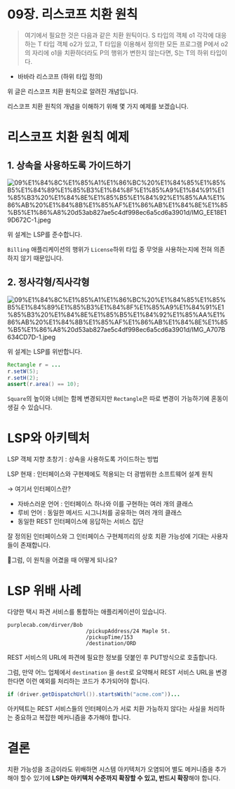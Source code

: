 # 09장. 리스코프 치환 원칙

> 여기에서 필요한 것은 다음과 같은 치환 원틱이다. S 타입의 객체 o1 각각에 대응하는 T 타입 객체 o2가 있고, T 타입을 이용해서 정의한 모든 프로그램 P에서 o2의 자리에 o1을 치환하더라도 P의 행위가 변한지 않는다면, S는 T의 하위 타입이다.
- 바바라 리스코프 (하위 타입 정의)

위 글은 리스코프 치환 원칙으로 알려진 개념입니다.

리스코프 치환 원칙의 개념을 이해하기 위해 몇 가지 예제를 보겠습니다.

# 리스코프 치환 원칙 예제

## 1. 상속을 사용하도록 가이드하기

![09%E1%84%8C%E1%85%A1%E1%86%BC%20%E1%84%85%E1%85%B5%E1%84%89%E1%85%B3%E1%84%8F%E1%85%A9%E1%84%91%E1%85%B3%20%E1%84%8E%E1%85%B5%E1%84%92%E1%85%AA%E1%86%AB%20%E1%84%8B%E1%85%AF%E1%86%AB%E1%84%8E%E1%85%B5%E1%86%A8%20d53ab827ae5c4df998ec6a5cd6a3901d/IMG_EE18E19D672C-1.jpeg](09%E1%84%8C%E1%85%A1%E1%86%BC%20%E1%84%85%E1%85%B5%E1%84%89%E1%85%B3%E1%84%8F%E1%85%A9%E1%84%91%E1%85%B3%20%E1%84%8E%E1%85%B5%E1%84%92%E1%85%AA%E1%86%AB%20%E1%84%8B%E1%85%AF%E1%86%AB%E1%84%8E%E1%85%B5%E1%86%A8%20d53ab827ae5c4df998ec6a5cd6a3901d/IMG_EE18E19D672C-1.jpeg)

위 설계는 LSP를 준수합니다.

`Billing` 애플리케이션의 행위가 `License`하위 타입 중 무엇을 사용하는지에 전혀 의존하지 않기 때문입니다.

## 2. 정사각형/직사각형

![09%E1%84%8C%E1%85%A1%E1%86%BC%20%E1%84%85%E1%85%B5%E1%84%89%E1%85%B3%E1%84%8F%E1%85%A9%E1%84%91%E1%85%B3%20%E1%84%8E%E1%85%B5%E1%84%92%E1%85%AA%E1%86%AB%20%E1%84%8B%E1%85%AF%E1%86%AB%E1%84%8E%E1%85%B5%E1%86%A8%20d53ab827ae5c4df998ec6a5cd6a3901d/IMG_A707B634CD7D-1.jpeg](09%E1%84%8C%E1%85%A1%E1%86%BC%20%E1%84%85%E1%85%B5%E1%84%89%E1%85%B3%E1%84%8F%E1%85%A9%E1%84%91%E1%85%B3%20%E1%84%8E%E1%85%B5%E1%84%92%E1%85%AA%E1%86%AB%20%E1%84%8B%E1%85%AF%E1%86%AB%E1%84%8E%E1%85%B5%E1%86%A8%20d53ab827ae5c4df998ec6a5cd6a3901d/IMG_A707B634CD7D-1.jpeg)

위 설계는 LSP를 위반합니다.

```java
Rectangle r = ...
r.setW(5);
r.setH(2);
assert(r.area() == 10);
```

`Square`의 높이와 너비는 함께 변경되지만 `Rectangle`은 따로 변경이 가능하기에 혼동이 생길 수 있습니다.

# LSP와 아키텍처

LSP 객체 지향 초창기 : 상속을 사용하도록 가이드하는 방법

LSP 현재 : 인터페이스와 구현제에도 적용되는 더 광범위한 소프트웨어 설계 원칙

→ 여기서 인터페이스란?

- 자바스러운 언어 : 인터페이스 하나와 이를 구현하는 여러 개의 클래스
- 루비 언어 : 동일한 메서드 시그니처를 공유하는 여러 개의 클래스
- 동일한 REST 인터페이스에 응답하는 서비스 집단

잘 정의된 인터페이스와 그 인터페이스 구현체끼리의 상호 치환 가능성에 기대는 사용자들이 존재합니다.

🤔그럼, 이 원칙을 어겼을 때 어떻게 되나요?

# LSP 위배 사례

다양한 택시 파견 서비스를 통합하는 애플리케이션이 있습니다.

```
purplecab.com/dirver/Bob
						 /pickupAddress/24 Maple St.
						 /pickupTime/153
						 /destination/ORD
```

REST 서비스의 URL에 파견에 필요한 정보를 덧붙인 후 PUT방식으로 호출합니다.

그럼, 만약 어느 업체에서 `destination` 을 `dest`로 요약해서 REST 서비스 URL을 변경한다면 이런 예외를 처리하는 코드가 추가되어야 합니다.

```java
if (driver.getDispatchUrl()).startsWith("acme.com"))...
```

아키텍트는 REST 서비스들의 인터페이스가 서로 치환 가능하지 않다는 사실을 처리하는 중요하고 복잡한 메커니즘을 추가해야 합니다.

# 결론

치환 가능성을 조금이라도 위배하면 시스템 아키텍처가 오염되어 별도 메커니즘을 추가해야 할수 있기에 **LSP는 아키텍처 수준까지 확장할 수 있고, 반드시 확장**해야 합니다.